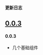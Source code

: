 #### 更新日志



<a name="0.0.3"></a>
## [0.0.3](https://github.com/hujinbin/Heaven-UI)

#### 0.0.3

* 几个基础组件


<InArticleAdsense
 style="display:block; text-align:center;"
    data-full-width-responsive="true"
    data-ad-format='auto'
    data-ad-client="ca-pub-7979174285252748"
    data-ad-slot="2903739942">
</InArticleAdsense>